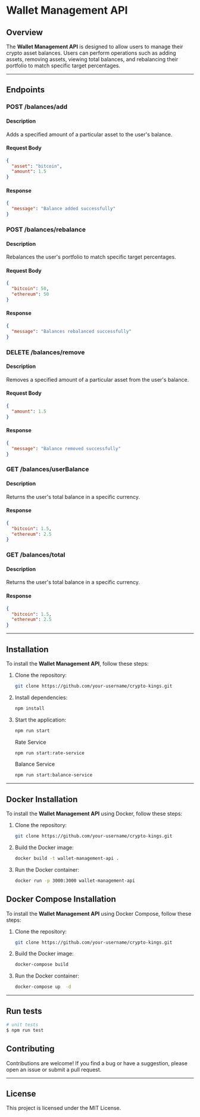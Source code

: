 # Wallet Management API

## Overview

The **Wallet Management API** is designed to allow users to manage their crypto asset balances. Users can perform operations such as adding assets, removing assets, viewing total balances, and rebalancing their portfolio to match specific target percentages.

---

## Endpoints

### **POST /balances/add**

#### Description

Adds a specified amount of a particular asset to the user's balance.

#### Request Body

```json
{
  "asset": "bitcoin",
  "amount": 1.5
}
```

#### Response

```json
{
  "message": "Balance added successfully"
}
```

### **POST /balances/rebalance**

#### Description

Rebalances the user's portfolio to match specific target percentages.

#### Request Body

```json
{
  "bitcoin": 50,
  "ethereum": 50
}
```

#### Response

```json
{
  "message": "Balances rebalanced successfully"
}
```

### **DELETE /balances/remove**

#### Description

Removes a specified amount of a particular asset from the user's balance.

#### Request Body

```json
{
  "amount": 1.5
}
```

#### Response

```json
{
  "message": "Balance removed successfully"
}
```

### **GET /balances/userBalance**

#### Description

Returns the user's total balance in a specific currency.

#### Response

```json
{
  "bitcoin": 1.5,
  "ethereum": 2.5
}
```

### **GET /balances/total**

#### Description

Returns the user's total balance in a specific currency.

#### Response

```json
{
  "bitcoin": 1.5,
  "ethereum": 2.5
}
```

---

## Installation

To install the **Wallet Management API**, follow these steps:

1. Clone the repository:

   ```bash
   git clone https://github.com/your-username/crypto-kings.git
   ```

2. Install dependencies:

   ```bash
   npm install
   ```

3. Start the application:

   ```bash
   npm run start
   ```
   Rate Service
   ```bash
   npm run start:rate-service
   ```

   Balance Service
   ```bash
   npm run start:balance-service
   ```

---

## Docker Installation

To install the **Wallet Management API** using Docker, follow these steps:

1. Clone the repository:

   ```bash
   git clone https://github.com/your-username/crypto-kings.git
   ```

2. Build the Docker image:

   ```bash
   docker build -t wallet-management-api .
   ```

3. Run the Docker container:

   ```bash
   docker run -p 3000:3000 wallet-management-api
   ```

## Docker Compose Installation

To install the **Wallet Management API** using Docker Compose, follow these steps:

1. Clone the repository:

   ```bash
   git clone https://github.com/your-username/crypto-kings.git
   ```

2. Build the Docker image:

   ```bash
   docker-compose build
   ```

3. Run the Docker container:

   ```bash
   docker-compose up  -d
   ```

---

## Run tests

```bash
# unit tests
$ npm run test

```

## Contributing

Contributions are welcome! If you find a bug or have a suggestion, please open an issue or submit a pull request.

---

## License

This project is licensed under the MIT License.




